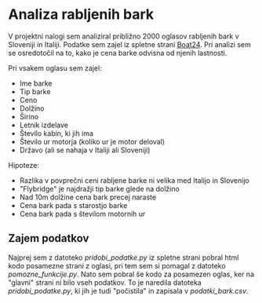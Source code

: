# Analiza rabljenih bark
V projektni nalogi sem analiziral približno 2000 oglasov rabljenih bark v Sloveniji in Italiji. Podatke sem zajel iz spletne strani [Boat24](https://www.boat24.com/en/). Pri analizi sem se osredotočil na to, kako je cena barke odvisna od njenih lastnosti.

Pri vsakem oglasu sem zajel:
- Ime barke
- Tip barke
- Ceno
- Dolžino
- Širino
- Letnik izdelave
- Število kabin, ki jih ima
- Število ur motorja (koliko ur je motor deloval)
- Državo (ali se nahaja v Italiji ali Sloveniji)


Hipoteze:
- Razlika v povprečni ceni rabljene barke ni velika med Italijo in Slovenijo
- "Flybridge" je najdražji tip barke glede na dolžino
- Nad 10m dolžine cena bark precej naraste
- Cena bark pada s starostjo barke
- Cena bark pada s številom motornih ur

## Zajem podatkov
Najprej sem z datoteko *pridobi_podatke.py* iz spletne strani pobral html kodo posamezne strani z oglasi, pri tem sem si pomagal z datoteko *pomozne_funkcije.py*. Nato sem pobral še kodo za posamezen oglas, ker na "glavni" strani ni bilo vseh podatkov. To je naredila datoteka *pridobi_podatke.py*, ki jih je tudi "počistila" in zapisala v *podatki_bark.csv*. 
